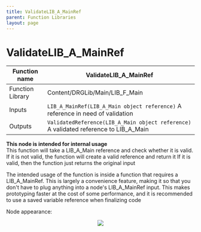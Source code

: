 ```yaml
---
title: ValidateLIB_A_MainRef
parent: Function Libraries
layout: page
---
```


# ValidateLIB_A_MainRef

| Function name | ValidateLIB_A_MainRef |
| --- | --- |
| Function Library | Content/DRGLib/Main/LIB_F_Main |
| Inputs | `LIB_A_MainRef(LIB_A_Main object reference)` A reference in need of validation |
| Outputs | `ValidatedReference(LIB_A_Main object reference)` A validated reference to LIB_A_Main |

**This node is intended for internal usage**  
This function will take a LIB_A_Main reference and check whether it is valid. If it is not valid, the function will create a valid reference and return it
If it is valid, then the function just returns the original input

The intended usage of the function is inside a function that requires a LIB_A_MainRef. This is largely a convenience feature, making it so that you don't have to plug anything into a node's LIB_A_MainRef input. This makes prototyping faster at the cost of some performance, and it is recommended to use a saved variable reference when finalizing code

Node appearance: 
<p align="center">
<img src="https://github.com/SamsDRGMods/WikiMedia/blob/main/DRGLib/FullDocs/FunctionLibs/Uncategorized/ValidateLIB_A_MainRefImage.png?raw=true">
</p>

